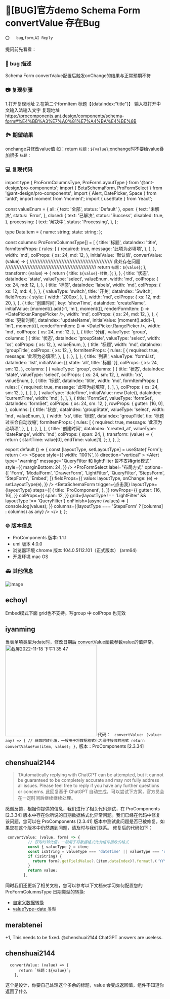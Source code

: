 # 🐛[BUG]官方demo Schema Form convertValue 存在Bug

`⭕️   bug`,`form`,`AI Reply`

提问前先看看：

### 🐛 bug 描述

Schema Form convertValue配置后触发onChange的结果与正常预期不符

### 📷 复现步骤

1.打开复现地址 2.在第二个formItem 标题【{dataIndex:"title"}】 输入框打开中文输入法输入文字
复现地址 https://procomponents.ant.design/components/schema-form#%E4%BB%A3%E7%A0%81%E7%A4%BA%E4%BE%8B

### 🏞 期望结果

onchange只修改value值 如：return `标题：${value}`;onchange时不要给value叠加很多 `标题：`

### 💻 复现代码

import type { ProFormColumnsType, ProFormLayoutType } from '@ant-design/pro-components';
import { BetaSchemaForm, ProFormSelect } from '@ant-design/pro-components';
import { Alert, DatePicker, Space } from 'antd';
import moment from 'moment';
import { useState } from 'react';

const valueEnum = {
all: { text: '全部', status: 'Default' },
open: {
text: '未解决',
status: 'Error',
},
closed: {
text: '已解决',
status: 'Success',
disabled: true,
},
processing: {
text: '解决中',
status: 'Processing',
},
};

type DataItem = {
name: string;
state: string;
};

const columns: ProFormColumnsType<DataItem>[] = [
{
title: '标题',
dataIndex: 'title',
formItemProps: {
rules: [
{
required: true,
message: '此项为必填项',
},
],
},
width: 'md',
colProps: {
xs: 24,
md: 12,
},
initialValue: '默认值',
convertValue: (value) => { //////////////////////////////////////////////////// 此处存在问题 /////////////////////////////////////////////////////////
return `标题：${value}`;
},
transform: (value) => {
return {
title: `${value}-转换`,
};
},
},
{
title: '状态',
dataIndex: 'state',
valueType: 'select',
valueEnum,
width: 'md',
colProps: {
xs: 24,
md: 12,
},
},
{
title: '标签',
dataIndex: 'labels',
width: 'md',
colProps: {
xs: 12,
md: 4,
},
},
{
valueType: 'switch',
title: '开关',
dataIndex: 'Switch',
fieldProps: {
style: {
width: '200px',
},
},
width: 'md',
colProps: {
xs: 12,
md: 20,
},
},
{
title: '创建时间',
key: 'showTime',
dataIndex: 'createName',
initialValue: [moment().add(-1, 'm'), moment()],
renderFormItem: () => <DatePicker.RangePicker />,
width: 'md',
colProps: {
xs: 24,
md: 12,
},
},
{
title: '更新时间',
dataIndex: 'updateName',
initialValue: [moment().add(-1, 'm'), moment()],
renderFormItem: () => <DatePicker.RangePicker />,
width: 'md',
colProps: {
xs: 24,
md: 12,
},
},
{
title: '分组',
valueType: 'group',
columns: [
{
title: '状态',
dataIndex: 'groupState',
valueType: 'select',
width: 'xs',
colProps: {
xs: 12,
},
valueEnum,
},
{
title: '标题',
width: 'md',
dataIndex: 'groupTitle',
colProps: {
xs: 12,
},
formItemProps: {
rules: [
{
required: true,
message: '此项为必填项',
},
],
},
},
],
},
{
title: '列表',
valueType: 'formList',
dataIndex: 'list',
initialValue: [{ state: 'all', title: '标题' }],
colProps: {
xs: 24,
sm: 12,
},
columns: [
{
valueType: 'group',
columns: [
{
title: '状态',
dataIndex: 'state',
valueType: 'select',
colProps: {
xs: 24,
sm: 12,
},
width: 'xs',
valueEnum,
},
{
title: '标题',
dataIndex: 'title',
width: 'md',
formItemProps: {
rules: [
{
required: true,
message: '此项为必填项',
},
],
},
colProps: {
xs: 24,
sm: 12,
},
},
],
},
{
valueType: 'dateTime',
initialValue: new Date(),
dataIndex: 'currentTime',
width: 'md',
},
],
},
{
title: 'FormSet',
valueType: 'formSet',
dataIndex: 'formSet',
colProps: {
xs: 24,
sm: 12,
},
rowProps: {
gutter: [16, 0],
},
columns: [
{
title: '状态',
dataIndex: 'groupState',
valueType: 'select',
width: 'md',
valueEnum,
},
{
width: 'xs',
title: '标题',
dataIndex: 'groupTitle',
tip: '标题过长会自动收缩',
formItemProps: {
rules: [
{
required: true,
message: '此项为必填项',
},
],
},
},
],
},
{
title: '创建时间',
dataIndex: 'created_at',
valueType: 'dateRange',
width: 'md',
colProps: {
span: 24,
},
transform: (value) => {
return {
startTime: value[0],
endTime: value[1],
};
},
},
];

export default () => {
const [layoutType, setLayoutType] = useState<ProFormLayoutType>('Form');
return (
<>
<Space
style={{
          width: '100%',
        }}
direction="vertical" >
<Alert
type="warning"
message="QueryFilter 和 lightFilter 暂不支持grid模式"
style={{
            marginBottom: 24,
          }}
/>
<ProFormSelect
label="布局方式"
options={[
'Form',
'ModalForm',
'DrawerForm',
'LightFilter',
'QueryFilter',
'StepsForm',
'StepForm',
'Embed',
]}
fieldProps={{
            value: layoutType,
            onChange: (e) => setLayoutType(e),
          }}
/>
</Space>
<BetaSchemaForm<DataItem>
trigger={<a>点击我</a>}
layoutType={layoutType}
steps={[
{
title: 'ProComponent',
},
]}
rowProps={{
          gutter: [16, 16],
        }}
colProps={{
          span: 12,
        }}
grid={layoutType !== 'LightFilter' && layoutType !== 'QueryFilter'}
onFinish={async (values) => {
console.log(values);
}}
columns={(layoutType === 'StepsForm' ? [columns] : columns) as any}
/>
</>
);
};

### © 版本信息

- ProComponents 版本: 1.1.1
- umi 版本 4.0.0
- 浏览器环境 chrome 版本 104.0.5112.101（正式版本） (arm64)
- 开发环境 mac OS

### 🚑 其他信息

![image](https://user-images.githubusercontent.com/18044670/187824519-7b728dea-16d0-405b-9790-5367e17e3103.png)

## echoyl

Embed模式下面 grid也不支持。写group 中 colProps 也无效

## iyanming

当表单项类型为date时，修改日期后 convertValue函数参数value的值异常。
<img width="288" alt="截屏2022-11-18 下午1 35 47" src="https://user-images.githubusercontent.com/23701391/202628552-07f7128d-ccfa-4b74-84bb-3d8241a42311.png">
代码：
` convertValue: (value: any) => {
            // 获取时转化值，一般用于将数据格式化为组件接收的格式
            return convertValueFun(item, value);
          },`
版本：ProComponents [2.3.34]

## chenshuai2144

> TAutomatically replying with ChatGPT can be attempted, but it cannot be guaranteed to be completely accurate and may not fully address all issues. Please feel free to reply if you have any further questions or concerns.
> 此回复基于 ChatGPT 自动生成，可以尝试下方案，官方员会在一定时间后继续继续处理。

感谢反馈，根据你提供的信息，我们进行了相关代码测试，在 ProComponents [2.3.34] 版本中存在你所说的日期数据格式化异常问题。我们已经在代码中修复该问题，您可以在 ProComponents [2.3.41] 版本中测试此问题是否已被修复，如果您在这个版本中仍然遇到问题，请及时与我们联系。 修复后的代码如下：

```typescript
 convertValue: (value, form) => {
          // 获取时转化值，一般用于将数据格式化为组件接收的格式
          const { valueType } = item;
          const isString = valueType === 'dateTime' || valueType === 'dateRange' || valueType === 'time' || valueType === 'timeRange';
          if (isString) {
            return form?.getFieldValue?.(item.dataIndex)?.format?.('YYYY-MM-DD HH:mm:ss');
          }
          return value;
        },
```

同时我们还更新了相关文档，您可以参考以下文档来学习如何配置您的 ProFormColumnsType 日期类型的转换:

- [自定义数据转换](https://procomponents.ant.design/components/schema-form#%E8%87%AA%E5%AE%9A%E4%B9%89%E6%95%B0%E6%8D%AE%E8%BD%AC%E6%8D%A2)
- [ valueType=date 类型](https://procomponents.ant.design/components/schema-form#valuetypedate-%E7%B1%BB%E5%9E%8B)

## merabtenei

+1, This needs to be fixed. @chenshuai2144 ChatGPT answers are useless.

## chenshuai2144

```
  convertValue: (value) => {
      return `标题：${value}`;
    },
```

这个是设计，你要自己处理这个多余的标题，value 会变成返回值，组件不知道你返回了什么

